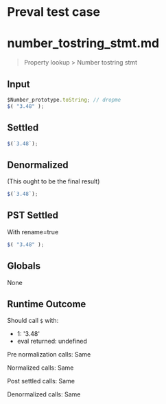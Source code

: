 # Preval test case

# number_tostring_stmt.md

> Property lookup > Number tostring stmt

## Input

`````js filename=intro
$Number_prototype.toString; // dropme
$( "3.48" );
`````


## Settled


`````js filename=intro
$(`3.48`);
`````


## Denormalized
(This ought to be the final result)

`````js filename=intro
$(`3.48`);
`````


## PST Settled
With rename=true

`````js filename=intro
$( "3.48" );
`````


## Globals


None


## Runtime Outcome


Should call `$` with:
 - 1: '3.48'
 - eval returned: undefined

Pre normalization calls: Same

Normalized calls: Same

Post settled calls: Same

Denormalized calls: Same
